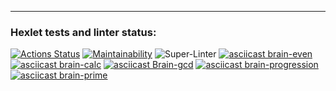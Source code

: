 ---
### Hexlet tests and linter status:
[![Actions Status](https://github.com/nofacez/frontend-project-lvl1/workflows/hexlet-check/badge.svg)](https://github.com/nofacez/frontend-project-lvl1/actions)
[![Maintainability](https://api.codeclimate.com/v1/badges/a99a88d28ad37a79dbf6/maintainability)](https://codeclimate.com/github/codeclimate/codeclimate/maintainability)
![Super-Linter](https://github.com/nofacez/frontend-project-lvl1/workflows/lint/badge.svg)
[![asciicast brain-even](https://asciinema.org/a/2bVww6UrTx586moScxgmLyhX5.svg)](https://asciinema.org/a/2bVww6UrTx586moScxgmLyhX5)
[![asciicast brain-calc](https://asciinema.org/a/gINXC0eWEWKmmI8l8YnN3RXvY.svg)](https://asciinema.org/a/gINXC0eWEWKmmI8l8YnN3RXvY)
[![asciicast Brain-gcd](https://asciinema.org/a/5oDHii0Fm4YDASZNcKzya0Xwt.svg)](https://asciinema.org/a/5oDHii0Fm4YDASZNcKzya0Xwt)
[![asciicast brain-progression](https://asciinema.org/a/ROwPeeJ6RSjRmdPAehMVkQmrO.svg)](https://asciinema.org/a/ROwPeeJ6RSjRmdPAehMVkQmrO)
[![asciicast brain-prime](https://asciinema.org/a/N3KZULKEyUJ3CaMbUZyEKplHE.svg)](https://asciinema.org/a/N3KZULKEyUJ3CaMbUZyEKplHE)
